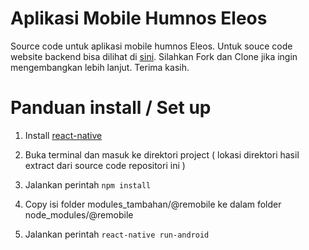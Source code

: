 # Aplikasi Mobile Humnos Eleos
Source code untuk aplikasi mobile humnos Eleos. 
Untuk souce code website backend bisa dilihat di [sini](https://github.com/arizto/humnos-website).
Silahkan Fork dan Clone jika ingin mengembangkan lebih lanjut.
Terima kasih.

# Panduan install / Set up

1. Install [react-native](http://facebook.github.io/react-native/)

2. Buka terminal dan masuk ke direktori project ( lokasi direktori hasil extract dari source code repositori ini )

3. Jalankan perintah `npm install`

4. Copy isi folder modules_tambahan/@remobile ke dalam folder node_modules/@remobile

5. Jalankan perintah `react-native run-android`